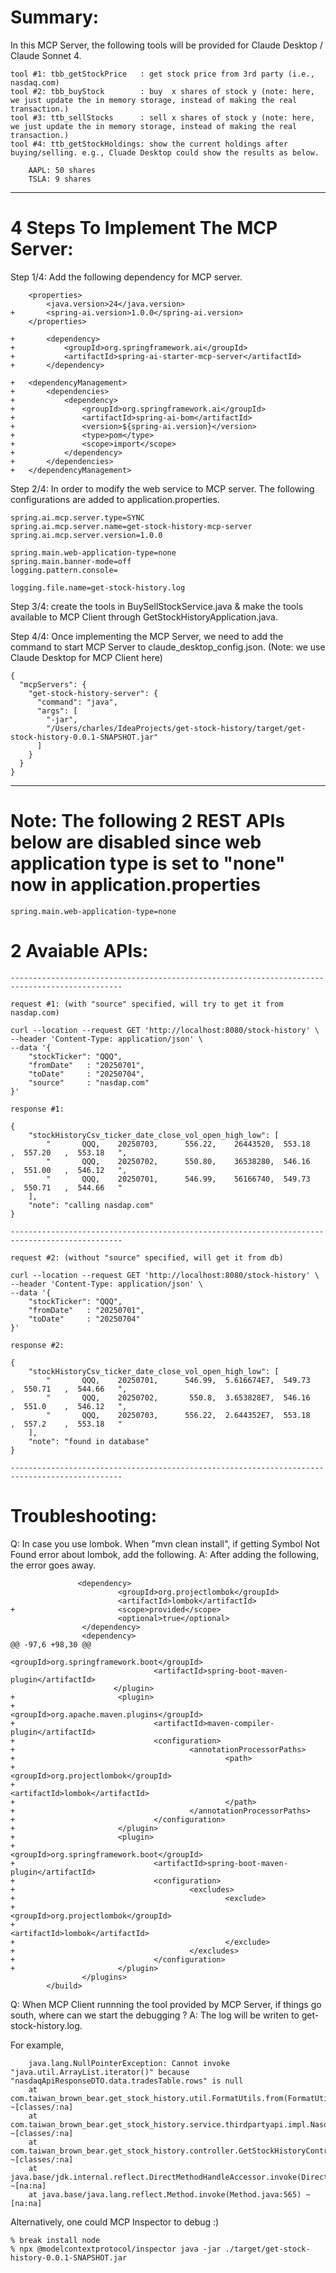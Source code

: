 # Summary:

In this MCP Server, the following tools will be provided for Claude Desktop / Claude Sonnet 4.

    tool #1: tbb_getStockPrice   : get stock price from 3rd party (i.e., nasdaq.com)
    tool #2: tbb_buyStock        : buy  x shares of stock y (note: here, we just update the in memory storage, instead of making the real transaction.)
    tool #3: ttb_sellStocks      : sell x shares of stock y (note: here, we just update the in memory storage, instead of making the real transaction.)
    tool #4: ttb_getStockHoldings: show the current holdings after buying/selling. e.g., Cluade Desktop could show the results as below.

        AAPL: 50 shares
        TSLA: 9 shares

----

# 4 Steps To Implement The MCP Server:

Step 1/4: Add the following dependency for MCP server.

	    <properties>
		    <java.version>24</java.version>
	+   	<spring-ai.version>1.0.0</spring-ai.version>
	    </properties>

    + 		<dependency>
    +			<groupId>org.springframework.ai</groupId>
    +			<artifactId>spring-ai-starter-mcp-server</artifactId>
    +		</dependency>

    +  	<dependencyManagement>
    +		<dependencies>
    +			<dependency>
    +				<groupId>org.springframework.ai</groupId>
    +				<artifactId>spring-ai-bom</artifactId>
    +				<version>${spring-ai.version}</version>
    +				<type>pom</type>
    +				<scope>import</scope>
    +			</dependency>
    +		</dependencies>
    +	</dependencyManagement>

Step 2/4: In order to modify the web service to MCP server. The following configurations are added to application.properties.

    spring.ai.mcp.server.type=SYNC
    spring.ai.mcp.server.name=get-stock-history-mcp-server
    spring.ai.mcp.server.version=1.0.0

    spring.main.web-application-type=none
    spring.main.banner-mode=off
    logging.pattern.console=

    logging.file.name=get-stock-history.log

Step 3/4: create the tools in BuySellStockService.java & make the tools available to MCP Client through GetStockHistoryApplication.java.

Step 4/4: Once implementing the MCP Server, we need to add the command to start MCP Server to claude_desktop_config.json. (Note: we use Claude Desktop for MCP Client here)

    {
      "mcpServers": {
        "get-stock-history-server": {
          "command": "java",
          "args": [
	        "-jar",
	        "/Users/charles/IdeaProjects/get-stock-history/target/get-stock-history-0.0.1-SNAPSHOT.jar"
          ]
        }
      }
    }

-------

# Note: The following 2 REST APIs below are disabled since web application type is set to "none" now in application.properties

    spring.main.web-application-type=none

# 2 Avaiable APIs:

    -----------------------------------------------------------------------------------------------

    request #1: (with "source" specified, will try to get it from nasdap.com)

    curl --location --request GET 'http://localhost:8080/stock-history' \
    --header 'Content-Type: application/json' \
    --data '{
        "stockTicker": "QQQ",
        "fromDate"   : "20250701",
        "toDate"     : "20250704",
        "source"     : "nasdap.com"
    }'

    response #1:

    {
        "stockHistoryCsv_ticker_date_close_vol_open_high_low": [
            "       QQQ,    20250703,      556.22,    26443520,  553.18   ,  557.20   ,  553.18   ",
            "       QQQ,    20250702,      550.80,    36538280,  546.16   ,  551.00   ,  546.12   ",
            "       QQQ,    20250701,      546.99,    56166740,  549.73   ,  550.71   ,  544.66   "
        ],
        "note": "calling nasdap.com"
    }

    -----------------------------------------------------------------------------------------------

    request #2: (without "source" specified, will get it from db)

    curl --location --request GET 'http://localhost:8080/stock-history' \
    --header 'Content-Type: application/json' \
    --data '{
        "stockTicker": "QQQ",
        "fromDate"   : "20250701",
        "toDate"     : "20250704"
    }'

    response #2:

    {
        "stockHistoryCsv_ticker_date_close_vol_open_high_low": [
            "       QQQ,    20250701,      546.99,  5.616674E7,  549.73   ,  550.71   ,  544.66   ",
            "       QQQ,    20250702,       550.8,  3.653828E7,  546.16   ,  551.0    ,  546.12   ",
            "       QQQ,    20250703,      556.22,  2.644352E7,  553.18   ,  557.2    ,  553.18   "
        ],
        "note": "found in database"
    }

    -----------------------------------------------------------------------------------------------

# Troubleshooting:

Q: In case you use lombok. When "mvn clean install", if getting Symbol Not Found error about lombok, add the following.
A: After adding the following, the error goes away.

                   <dependency>
                            <groupId>org.projectlombok</groupId>
                            <artifactId>lombok</artifactId>
    +                       <scope>provided</scope>
                            <optional>true</optional>
                    </dependency>
                    <dependency>
    @@ -97,6 +98,30 @@
                                    <groupId>org.springframework.boot</groupId>
                                    <artifactId>spring-boot-maven-plugin</artifactId>
                           </plugin>
    +                       <plugin>
    +                               <groupId>org.apache.maven.plugins</groupId>
    +                               <artifactId>maven-compiler-plugin</artifactId>
    +                               <configuration>
    +                                       <annotationProcessorPaths>
    +                                               <path>
    +                                                       <groupId>org.projectlombok</groupId>
    +                                                       <artifactId>lombok</artifactId>
    +                                               </path>
    +                                       </annotationProcessorPaths>
    +                               </configuration>
    +                       </plugin>
    +                       <plugin>
    +                               <groupId>org.springframework.boot</groupId>
    +                               <artifactId>spring-boot-maven-plugin</artifactId>
    +                               <configuration>
    +                                       <excludes>
    +                                               <exclude>
    +                                                       <groupId>org.projectlombok</groupId>
    +                                                       <artifactId>lombok</artifactId>
    +                                               </exclude>
    +                                       </excludes>
    +                               </configuration>
    +                       </plugin>
                    </plugins>
            </build>

Q: When MCP Client runnning the tool provided by MCP Server, if things go south, where can we start the debugging ?
A: The log will be writen to get-stock-history.log.

For example,

        java.lang.NullPointerException: Cannot invoke "java.util.ArrayList.iterator()" because "nasdaqApiResponseDTO.data.tradesTable.rows" is null
	    at com.taiwan_brown_bear.get_stock_history.util.FormatUtils.from(FormatUtils.java:74) ~[classes/:na]
	    at com.taiwan_brown_bear.get_stock_history.service.thirdpartyapi.impl.NasdaqApiService.getHistorialQuoteDataForStock(NasdaqApiService.java:34) ~[classes/:na]
	    at com.taiwan_brown_bear.get_stock_history.controller.GetStockHistoryController.get(GetStockHistoryController.java:52) ~[classes/:na]
	    at java.base/jdk.internal.reflect.DirectMethodHandleAccessor.invoke(DirectMethodHandleAccessor.java:104) ~[na:na]
	    at java.base/java.lang.reflect.Method.invoke(Method.java:565) ~[na:na]

Alternatively, one could MCP Inspector to debug :)

	% break install node
 	% npx @modelcontextprotocol/inspector java -jar ./target/get-stock-history-0.0.1-SNAPSHOT.jar
